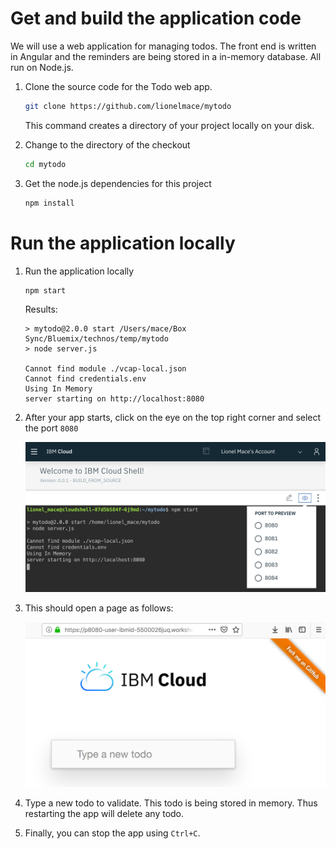 # Get and build the application code

We will use a web application for managing todos. The front end is written in Angular and the reminders are being stored in a in-memory database. All run on Node.js.

1. Clone the source code for the Todo web app.
    ```sh
    git clone https://github.com/lionelmace/mytodo
    ```
    This command creates a directory of your project locally on your disk.

1. Change to the directory of the checkout
    ```sh
    cd mytodo
    ```

1. Get the node.js dependencies for this project
    ```sh
    npm install
    ```

# Run the application locally

1. Run the application locally
    ```sh
    npm start
    ```
    Results:
    ```
    > mytodo@2.0.0 start /Users/mace/Box Sync/Bluemix/technos/temp/mytodo
    > node server.js

    Cannot find module ./vcap-local.json
    Cannot find credentials.env
    Using In Memory
    server starting on http://localhost:8080
    ```

1. After your app starts, click on the eye on the top right corner and select the port `8080` 

    ![](images/app-launch-port.png)


1. This should open a page as follows:

    ![](images/app-running-locally.png)

1. Type a new todo to validate. This todo is being stored in memory. Thus restarting the app will delete any todo.

1. Finally, you can stop the app using `Ctrl+C`.